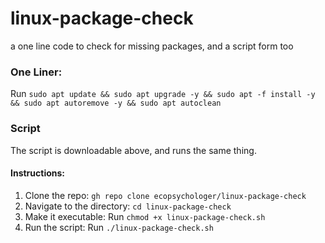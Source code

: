 # linux-package-check
a one line code to check for missing packages, and a script form too

### One Liner:
Run `sudo apt update && sudo apt upgrade -y && sudo apt -f install -y && sudo apt autoremove -y && sudo apt autoclean`

### Script
The script is downloadable above, and runs the same thing.
#### Instructions:
1. Clone the repo: `gh repo clone ecopsychologer/linux-package-check`
2. Navigate to the directory: `cd linux-package-check`
3. Make it executable: Run `chmod +x linux-package-check.sh`
4. Run the script: Run `./linux-package-check.sh`
